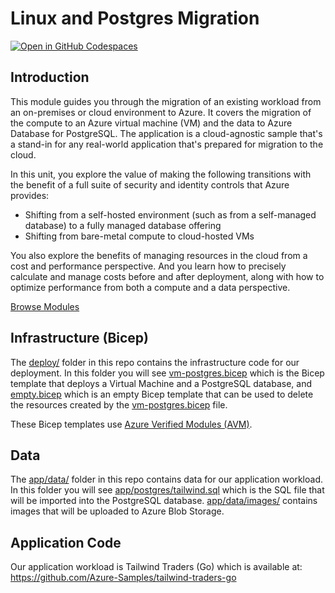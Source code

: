 # Linux and Postgres Migration

[![Open in GitHub Codespaces](https://github.com/codespaces/badge.svg)](https://codespaces.new/Azure-Samples/linux-postgres-migration)

## Introduction 

This module guides you through the migration of an existing workload from an on-premises or cloud environment to Azure. It covers the migration of the compute to an Azure virtual machine (VM) and the data to Azure Database for PostgreSQL. The application is a cloud-agnostic sample that's a stand-in for any real-world application that's prepared for migration to the cloud.

In this unit, you explore the value of making the following transitions with the benefit of a full suite of security and identity controls that Azure provides:

- Shifting from a self-hosted environment (such as from a self-managed database) to a fully managed database offering
- Shifting from bare-metal compute to cloud-hosted VMs

You also explore the benefits of managing resources in the cloud from a cost and performance perspective. And you learn how to precisely calculate and manage costs before and after deployment, along with how to optimize performance from both a compute and a data perspective.

[Browse Modules](./modules/README.md)

## Infrastructure (Bicep)

The [deploy/](./deploy) folder in this repo contains the infrastructure code for our deployment. In this folder you will see [vm-postgres.bicep](./deploy/vm-postgres.bicep) which is the Bicep template that deploys a Virtual Machine and a PostgreSQL database, and [empty.bicep](./deploy/empty.bicep) which is an empty Bicep template that can be used to delete the resources created by the [vm-postgres.bicep](./deploy/vm-postgres.bicep) file.

These Bicep templates use [Azure Verified Modules (AVM)](https://azure.github.io/Azure-Verified-Modules/).

## Data

The [app/data/](./app/data) folder in this repo contains data for our application workload. In this folder you will see [app/postgres/tailwind.sql](./app/data/postgres/tailwind.sql) which is the SQL file that will be imported into the PostgreSQL database. [app/data/images/](./app/data/images) contains images that will be uploaded to Azure Blob Storage.

## Application Code

Our application workload is Tailwind Traders (Go) which is available at: https://github.com/Azure-Samples/tailwind-traders-go
